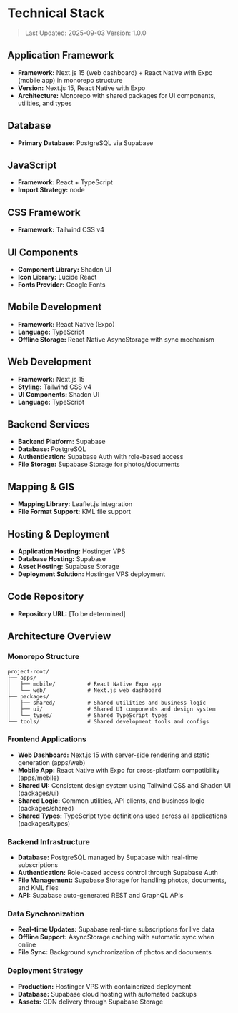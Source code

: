 # Technical Stack

> Last Updated: 2025-09-03
> Version: 1.0.0

## Application Framework

- **Framework:** Next.js 15 (web dashboard) + React Native with Expo (mobile app) in monorepo structure
- **Version:** Next.js 15, React Native with Expo
- **Architecture:** Monorepo with shared packages for UI components, utilities, and types

## Database

- **Primary Database:** PostgreSQL via Supabase

## JavaScript

- **Framework:** React + TypeScript
- **Import Strategy:** node

## CSS Framework

- **Framework:** Tailwind CSS v4

## UI Components

- **Component Library:** Shadcn UI
- **Icon Library:** Lucide React
- **Fonts Provider:** Google Fonts

## Mobile Development

- **Framework:** React Native (Expo)
- **Language:** TypeScript
- **Offline Storage:** React Native AsyncStorage with sync mechanism

## Web Development

- **Framework:** Next.js 15
- **Styling:** Tailwind CSS v4
- **UI Components:** Shadcn UI
- **Language:** TypeScript

## Backend Services

- **Backend Platform:** Supabase
- **Database:** PostgreSQL
- **Authentication:** Supabase Auth with role-based access
- **File Storage:** Supabase Storage for photos/documents

## Mapping & GIS

- **Mapping Library:** Leaflet.js integration
- **File Format Support:** KML file support

## Hosting & Deployment

- **Application Hosting:** Hostinger VPS
- **Database Hosting:** Supabase
- **Asset Hosting:** Supabase Storage
- **Deployment Solution:** Hostinger VPS deployment

## Code Repository

- **Repository URL:** [To be determined]

## Architecture Overview

### Monorepo Structure
```
project-root/
├── apps/
│   ├── mobile/          # React Native Expo app
│   └── web/             # Next.js web dashboard
├── packages/
│   ├── shared/          # Shared utilities and business logic
│   ├── ui/              # Shared UI components and design system
│   └── types/           # Shared TypeScript types
└── tools/               # Shared development tools and configs
```

### Frontend Applications
- **Web Dashboard:** Next.js 15 with server-side rendering and static generation (apps/web)
- **Mobile App:** React Native with Expo for cross-platform compatibility (apps/mobile)
- **Shared UI:** Consistent design system using Tailwind CSS and Shadcn UI (packages/ui)
- **Shared Logic:** Common utilities, API clients, and business logic (packages/shared)
- **Shared Types:** TypeScript type definitions used across all applications (packages/types)

### Backend Infrastructure
- **Database:** PostgreSQL managed by Supabase with real-time subscriptions
- **Authentication:** Role-based access control through Supabase Auth
- **File Management:** Supabase Storage for handling photos, documents, and KML files
- **API:** Supabase auto-generated REST and GraphQL APIs

### Data Synchronization
- **Real-time Updates:** Supabase real-time subscriptions for live data
- **Offline Support:** AsyncStorage caching with automatic sync when online
- **File Sync:** Background synchronization of photos and documents

### Deployment Strategy
- **Production:** Hostinger VPS with containerized deployment
- **Database:** Supabase cloud hosting with automated backups
- **Assets:** CDN delivery through Supabase Storage